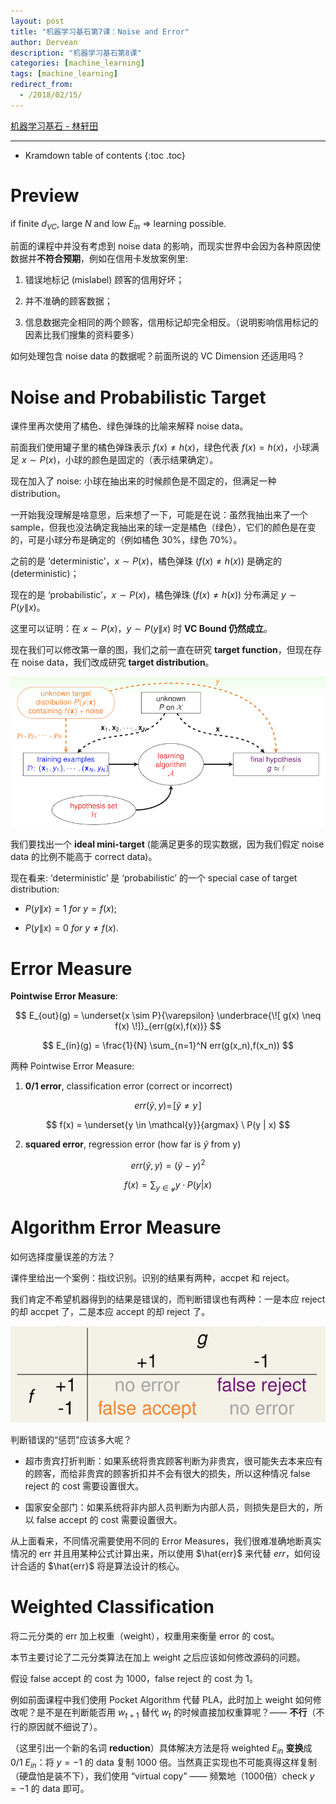 ```yaml
---
layout: post
title: "机器学习基石第7课：Noise and Error"
author: Dervean
description: "机器学习基石第8课"
categories: [machine_learning]
tags: [machine_learning]
redirect_from:
  - /2018/02/15/
---
```


[机器学习基石 - 林轩田](https://www.csie.ntu.edu.tw/~htlin/course/mlfound17fall/)

---

* Kramdown table of contents
{:toc .toc}

# Preview

if finite $d_{VC}$, large $N$ and low $E_{in}$ $\Longrightarrow$ learning possible.

前面的课程中并没有考虑到 noise data 的影响，而现实世界中会因为各种原因使数据并**不符合预期**，例如在信用卡发放案例里: 

1. 错误地标记 (mislabel) 顾客的信用好坏；

2. 并不准确的顾客数据；

3. 信息数据完全相同的两个顾客，信用标记却完全相反。（说明影响信用标记的因素比我们搜集的资料要多）

如何处理包含 noise data 的数据呢？前面所说的 VC Dimension 还适用吗？

# Noise and Probabilistic Target

课件里再次使用了橘色、绿色弹珠的比喻来解释 noise data。

前面我们使用罐子里的橘色弹珠表示 $f(x) \neq h(x)$，绿色代表 $f(x) = h(x)$，小球满足 $x \sim P(x)$，小球的颜色是固定的（表示结果确定）。

现在加入了 noise: 小球在抽出来的时候颜色是不固定的，但满足一种 distribution。

一开始我没理解是啥意思，后来想了一下，可能是在说：虽然我抽出来了一个 sample，但我也没法确定我抽出来的球一定是橘色（绿色），它们的颜色是在变的，可是小球分布是确定的（例如橘色 30%，绿色 70%）。

之前的是 ‘deterministic’，$x \sim P(x)$，橘色弹珠 ($f(x) \neq h(x)$) 是确定的 (deterministic)；

现在的是 ‘probabilistic’，$x \sim P(x)$，橘色弹珠 ($f(x) \neq h(x)$) 分布满足 $y \sim P(y \| x)$。

这里可以证明：在 $x \sim P(x)$，$y \sim P(y \| x)$ 时 **VC Bound 仍然成立**。

现在我们可以修改第一章的图，我们之前一直在研究 **target function**，但现在存在 noise data，我们改成研究 **target distribution**。

![noise-and-probabilistic-target](/images/machine-learning-foundations/noise-and-error-noise-and-probabilistic-target-1.png "noise and target distribution")

我们要找出一个 **ideal mini-target** (能满足更多的现实数据，因为我们假定 noise data 的比例不能高于 correct data)。

现在看来: ‘deterministic’ 是 ‘probabilistic’ 的一个 special case of target distribution:

- $P(y \| x) = 1 \ for \ y = f(x)$;

- $P(y \| x) = 0 \ for \ y \neq f(x)$.

# Error Measure

**Pointwise Error Measure**:

$$ E_{out}(g) = \underset{x \sim P}{\varepsilon} \underbrace{\![ g(x) \neq f(x) \!]}_{err(g(x),f(x))}  $$

$$ E_{in}(g) = \frac{1}{N} \sum_{n=1}^N err(g(x_n),f(x_n)) $$

两种 Pointwise Error Measure:

1. **0/1 error**, classification error (correct or incorrect)

  $$ err(\tilde{y} , y) = \![ \tilde{y} \neq y \!] $$

  $$ f(x) = \underset{y \in \mathcal{y}}{argmax} \ P(y | x) $$

2. **squared error**, regression error (how far is $\tilde{y}$ from y)

  $$ err(\tilde{y} , y) = (\tilde{y} - y)^2 $$

  $$ f(x) = \sum_{y \in \mathcal{y}} y \cdotp P(y | x) $$

# Algorithm Error Measure

如何选择度量误差的方法？

课件里给出一个案例：指纹识别。识别的结果有两种，accpet 和 reject。

我们肯定不希望机器得到的结果是错误的，而判断错误也有两种：一是本应 reject 的却 accpet 了，二是本应 accept 的却 reject 了。

![algorithm-error-measure](/images/machine-learning-foundations/noise-and-error-noise-algorithm-error-measure-1.png "two types of error: false accept and false reject")

判断错误的“惩罚”应该多大呢？

- 超市贵宾打折判断：如果系统将贵宾顾客判断为非贵宾，很可能失去本来应有的顾客，而给非贵宾的顾客折扣并不会有很大的损失，所以这种情况 false reject 的 cost 需要设置很大。

- 国家安全部门：如果系统将非内部人员判断为内部人员，则损失是巨大的，所以 false accept 的 cost 需要设置很大。

从上面看来，不同情况需要使用不同的 Error Measures，我们很难准确地断真实情况的 err 并且用某种公式计算出来，所以使用 $\hat{err}$ 来代替 $err$，如何设计合适的 $\hat{err}$ 将是算法设计的核心。

# Weighted Classification

将二元分类的 err 加上权重（weight），权重用来衡量 error 的 cost。

本节主要讨论了二元分类算法在加上 weight 之后应该如何修改源码的问题。

假设 false accept 的 cost 为 1000，false reject 的 cost 为 1。

例如前面课程中我们使用 Pocket Algorithm 代替 PLA，此时加上 weight 如何修改呢？是不是在判断能否用 $w_{t+1}$ 替代 $w_t$ 的时候直接加权重算呢？—— **不行**（不行的原因就不细说了）。

（这里引出一个新的名词 **reduction**）具体解决方法是将 weighted $E_{in}$ **变换**成 0/1 $E_{in}$：将 $y = -1$ 的 data 复制 1000 倍。当然真正实现也不可能真得这样复制（硬盘怕是装不下），我们使用 “virtual copy” —— 频繁地（1000倍）check $y = -1$ 的 data 即可。

































